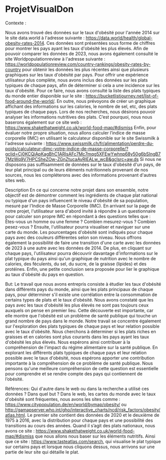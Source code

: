 # ProjetVisualDon


Contexte :


Nous avons trouvé des données sur le taux d'obésité pour l'année 2014 sur le site data.world à l'adresse suivante : https://data.world/health/global-obesity-rates-2014. Ces données sont présentées sous forme de chiffres pour montrer les pays ayant les taux d'obésité les plus élevés.
Afin de pouvoir comparer les données de 2023, nous avons également consulté le site Worldpopulationreview à l'adresse suivante : https://worldpopulationreview.com/country-rankings/obesity-rates-by-country pour obtenir les données les plus récentes ainsi que plusieurs graphiques sur les taux d'obésité par pays.
Pour offrir une expérience utilisateur plus complète, nous avons inclus des données sur les plats typiques de chaque pays, afin de déterminer si cela a une incidence sur les taux d'obésité. Pour ce faire, nous avons consulté la liste des plats typiques du monde entier disponible sur le site : https://bucketlistjourney.net/list-of-food-around-the-world/. 
En outre, nous prévoyons de créer un graphique affichant des informations sur les calories, le nombre de sel, etc, des plats typiques de chaque pays. Lors de nos recherches, nous désirons pouvoir analyser les informations nutritives des plats. C’est pourquoi, nous nous baserons également sur ce site web : https://www.shakethatweight.co.uk/world-food-map/#dismiss
Enfin, pour évaluer notre propre situation, nous allons calculer l’indice de masse corporelle (IMC) en utilisant le calculateur disponible sur le site Swissmilk à l'adresse suivante : https://www.swissmilk.ch/fr/alimentation/perdre-du-poids/calculateur-dimc-votre-indice-de-masse-corporelle/?gclid=Cj0KCQiApKagBhC1ARIsAFc7Mc7mqg5XFEwYwhnp68y50g6bSIngB77MzWq9V7HPCSheZOw-ZGnZtucaAvRlEALw_wcB&gclsrc=aw.ds
Si nous ne disposons pas suffisamment de données sur le taux d'obésité d'un pays, de leur plat principal ou de leurs éléments nutritionnels provenant de nos sources, nous les compléterons avec des informations provenant d'autres sites web. 

Description
En ce qui concerne notre projet dans son ensemble, notre objectif est de démontrer comment les ingrédients de chaque plat national ou typique d'un pays influencent le niveau d'obésité de sa population, mesuré par l'Indice de Masse Corporelle (IMC).
En arrivant sur la page de notre projet, l'utilisateur sera d'abord invité à répondre à un questionnaire pour calculer son propre IMC en répondant à des questions telles que : Êtes-vous un homme ou une femme ? Combien mesurez-vous ? Combien pesez-vous ?
Ensuite, l'utilisateur pourra visualiser et naviguer sur une carte du monde. Les pourcentages d'obésité sont indiqués pour chaque pays avec des couleurs différentes selon son niveau. Nous offrons également la possibilité de faire une transition d'une carte avec les données de 2023 à une autre avec les données de 2014. 
De plus, en cliquant sur chaque pays, l'utilisateur pourra découvrir davantage d'informations sur le plat typique du pays ainsi qu'un graphique de nutrition avec le nombre de calories, des féculents, du sel, du sucre, de la graisse (lipides) et des protéines. Enfin, une petite conclusion sera proposée pour lier le graphique au taux d'obésité du pays en question. 

But:
Le travail que nous avons entrepris consiste à étudier les taux d'obésité dans différents pays du monde, ainsi que les plats principaux de chaque pays, pour déterminer s'il existe une corrélation entre la consommation de certains types de plats et le taux d'obésité.
Nous avons constaté que les pays avec les taux d'obésité les plus élevés ne sont pas toujours ceux auxquels on pense en premier lieu. Cette découverte est importante, car elle montre que l'obésité est un problème de santé publique qui touche un grand nombre de pays dans le monde.
Notre travail se concentre également sur l'exploration des plats typiques de chaque pays et leur relation possible avec le taux d'obésité. Nous cherchons à déterminer si les plats riches en graisses et en calories sont plus courants dans les pays ayant les taux d'obésité les plus élevés. Nous espérons ainsi contribuer à la compréhension de l'impact du régime alimentaire sur la santé publique.
En explorant les différents plats typiques de chaque pays et leur relation possible avec le taux d'obésité, nous espérons apporter une contribution importante à la compréhension de ce problème de santé publique. Nous pensons qu'une meilleure compréhension de cette question est essentielle pour comprendre et se rendre compte des pays qui contiennent de l’obésité.

Références: Qui d'autre dans le web ou dans la recherche a utilisé ces données ? Dans quel but ?
Dans le web, les cartes du monde avec le taux d'obésité sont fréquentes, nous avons les sites comme : https://www.citypopulation.de/en/world/bymap/obesity/ ou http://gamapserver.who.int/gho/interactive_charts/ncd/risk_factors/obesity/atlas.html. Le premier site contient des données de 2020 et le deuxième de 1975 à 2016, avec la distribution pour chaque pays et une possibilité des transitions au cours des années. 
Quand il s’agit des plats nationaux, nous avons ce site : https://www.shakethatweight.co.uk/world-food-map/#dismiss que nous allons nous baser sur les éléments nutritifs. Ainsi que ce site : https://www.tasteatlas.com/search, qui visualise le plat typique sur certains pays et lorsque nous cliquons dessus, nous arrivons sur une partie de leur site qui détaille le plat. 
